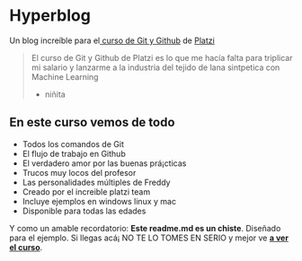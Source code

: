 # Hyperblog 
Un blog increíble para el[ curso de Git y Github](https://platzi.com/cursos/git-github/ " curso de Git y Github") de [Platzi](https://platzi.com/ "Platzi")
> El curso de Git y Github de Platzi es lo que me hacía falta para triplicar mi salario y lanzarme a la industria del tejido de lana sintpetica con Machine Learning
> - niñita

## En este curso vemos de todo
* Todos los comandos de Git
* El flujo de trabajo en Github
* El verdadero amor por las buenas prá¡cticas
* Trucos muy locos del profesor
* Las personalidades múltiples de Freddy
* Creado por el increible platzi team
* Incluye ejemplos en windows linux y mac
* Disponible para todas las edades

Y como un amable recordatorio: **Este readme.md es un chiste**.  Diseñado para el ejemplo. Si llegas acá¡ NO TE LO TOMES EN SERIO y mejor ve [**a ver el curso**](https://platzi.com/cursos/git-github/ "a ver el curso").